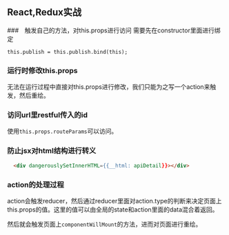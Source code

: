## React,Redux实战

###　触发自己的方法，对this.props进行访问
需要先在constructor里面进行绑定

`this.publish = this.publish.bind(this);`

### 运行时修改this.props
无法在运行过程中直接对this.props进行修改，我们只能为之写一个action来触发，然后重绘。

### 访问url里restful传入的id
使用`this.props.routeParams`可以访问。

### 防止jsx对html结构进行转义
```html
  <div dangerouslySetInnerHTML={{__html: apiDetail}}></div>
```

### action的处理过程
action会触发reducer，然后通过reducer里面对action.type的判断来决定页面上this.props的值。这里的值可以由全局的state和action里面的data混合着返回。

然后就会触发页面上`componentWillMount`的方法，进而对页面进行重绘。
